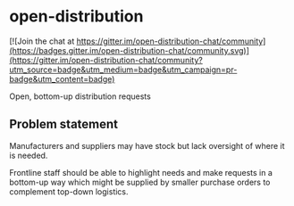 # open-distribution

[![Join the chat at https://gitter.im/open-distribution-chat/community](https://badges.gitter.im/open-distribution-chat/community.svg)](https://gitter.im/open-distribution-chat/community?utm_source=badge&utm_medium=badge&utm_campaign=pr-badge&utm_content=badge)

Open, bottom-up distribution requests

## Problem statement

Manufacturers and suppliers may have stock but lack oversight of where it is needed.

Frontline staff should be able to highlight needs and make requests in a bottom-up
way which might be supplied by smaller purchase orders to complement top-down 
logistics.
